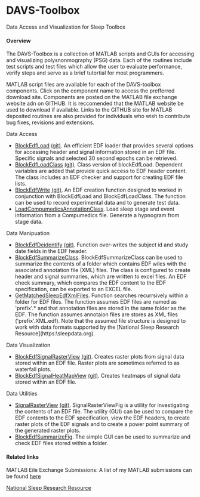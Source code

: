 DAVS-Toolbox
============

Data Access and Visualization for Sleep Toolbox

#### Overview
The DAVS-Toolbox is a collection of MATLAB scripts and GUIs for accessing and visualizing polysnonmography (PSG) data. Each of the routines include test scripts and test files which allow the user to evaluate performance, verify steps and serve as a brief tutortial for most programmers.

MATLAB script files are available for each of the DAVS-toolbox components.  Click on the component name to access the prefferred download site. Components are posted on the MATLAB file exchange website adn on GITHUB. It is reccomended that the MATLAB website be used to download if available. Links to the GITHUB site for MATLAB deposited routines are also provided for individuals who wish to contribute bug fixes, revisions and extensions. 


Data Access
- [BlockEdfLoad](http://www.mathworks.com/matlabcentral/fileexchange/42784-blockedfload)  [(git)](https://github.com/DennisDean/BlockEdfLoad). An efficient EDF loader that provides several options for accessing header and signal information stored in an EDF file. Specific signals and selected 30 second epochs can be retrieved.
- [BlockEdfLoadClass](http://www.mathworks.com/matlabcentral/fileexchange/45227-blockedfloadclass) [(git)](https://github.com/DennisDean/BlockEdfLoadClass/). Class version of blockEdfLoad. Dependent variables are added that provide quick access to EDF header content. The class includes an EDF checker and support for creating EDF file lists. 
- [BlockEdfWrite](http://www.mathworks.com/matlabcentral/fileexchange/46339-blockedfwrite) [(git)](https://github.com/DennisDean/BlockEdfLoadClass/). An EDF creation function designed to worked in conjunction with BlockEdfLoad and BlockEdfLoadClass. The function can be used to record experimental data and to generate test data.  
- [LoadCompumedicsAnnotationClass](https://github.com/DennisDean/LoadCompumedicsAnnotationsClass). Load sleep stage and event information from a Compumedics file. Generate a hypnogram from stage data.

Data Manipuation
- [BlockEdfDeidentify](http://www.mathworks.com/matlabcentral/fileexchange/46423-blockedfdeidentify) [(git)](https://github/DennisDean/BlockEdfDeidentify/). Function over-writes the subject id and study date fields in the EDF header. 
- [BlockEdfSummarizeClass](https://github.com/DennisDean/BlockEdfSummarizeClass). BlockEdfSummarizeClass can be used to summarize the contents of a folder which contains EDF wiles with the associated annotation file (XML) files. The class is configured to create header and signal summaries, which are written to excel files. An EDF check summary, which compares the EDF content to the EDF specification, can be exported to an EXCEL file.
- [GetMatchedSleepEdfXmlFiles](https://github.com/DennisDean/GetMatchedSleepEdfXmlFiles). Function searches recurrsively within a folder for EDF files. The function assumes EDF files are named as 'prefix'.* and that annotation files are stored in the same folder as the EDF.  The function assumes annotaion files are stores as XML files ('prefix'.XML.edf). Note that the assumed file structure is designed to work with data formats supported by the [National Sleep Research Resource](https:\\sleepdata.org\). 

Data Visualization
- [BlockEdfSignalRasterView](http://www.mathworks.com/matlabcentral/fileexchange/46366-blockedfsignalrasterview) [(git)](https://github.com/DennisDean/BlockEdfSignalRasterView). Creates raster plots from signal data stored within an EDF file. Raster plots are sometimes referred to as waterfall plots. 
- [BlockEdfSignalHeatMapView](http://www.mathworks.com/matlabcentral/fileexchange/46417-blockedfheatmapview) [(git)](https://github.com/DennisDean/BlockEdfSignalRasterView). Creates heatmaps of signal data stored within an EDF file. 

Data Utilities
- [SignalRasterView](http://www.mathworks.com/matlabcentral/fileexchange/46420-blockedfsignalrasterview) [(git)](http://github.com/DennisDean/SignalRasterView). SignalRasterViewFig is a utility for investigating the contents of an EDF file.  The utility (GUI) can be used to compare the EDF contents to the EDF specification, view the EDF headers, to create raster plots of the EDF signals and to create a power point summary of the generated raster plots. 
- [BlockEdfSummarizeFig](https://github.com/DennisDean/BlockEdfSummarizeFig). The simple GUI can be used to summarize and check EDF files stored within a folder.

#### Related links
MATLAB Eile Exchange Submissions:
A list of my MATLAB submissions can be found [here](http://www.mathworks.com/matlabcentral/fileexchange/?term=authorid:113409)


[National Sleep Research Resource](https://sleepdata.org/)
